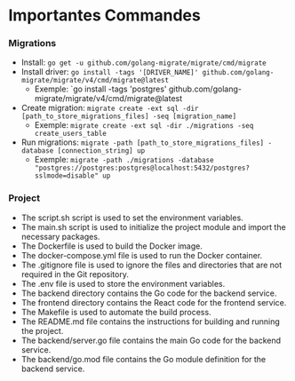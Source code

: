 # Importantes Commandes
### Migrations
- Install: `go get -u github.com/golang-migrate/migrate/cmd/migrate`
- Install driver: `go install -tags '[DRIVER_NAME]' github.com/golang-migrate/migrate/v4/cmd/migrate@latest`
    - Exemple: `go install -tags 'postgres' github.com/golang-migrate/migrate/v4/cmd/migrate@latest
- Create migration: `migrate create -ext sql -dir [path_to_store_migrations_files] -seq [migration_name]`
    - Exemple: `migrate create -ext sql -dir ./migrations -seq create_users_table`
- Run migrations: `migrate -path [path_to_store_migrations_files] -database [connection_string] up`
    - Exemple: `migrate -path ./migrations -database "postgres://postgres:postgres@localhost:5432/postgres?sslmode=disable" up`

### Project
- The script.sh script is used to set the environment variables.
- The main.sh script is used to initialize the project module and import the necessary packages.
- The Dockerfile is used to build the Docker image.
- The docker-compose.yml file is used to run the Docker container.
- The .gitignore file is used to ignore the files and directories that are not required in the Git repository.
- The .env file is used to store the environment variables.
- The backend directory contains the Go code for the backend service.
- The frontend directory contains the React code for the frontend service.
- The Makefile is used to automate the build process.
- The README.md file contains the instructions for building and running the project.
- The backend/server.go file contains the main Go code for the backend service.
- The backend/go.mod file contains the Go module definition for the backend service.